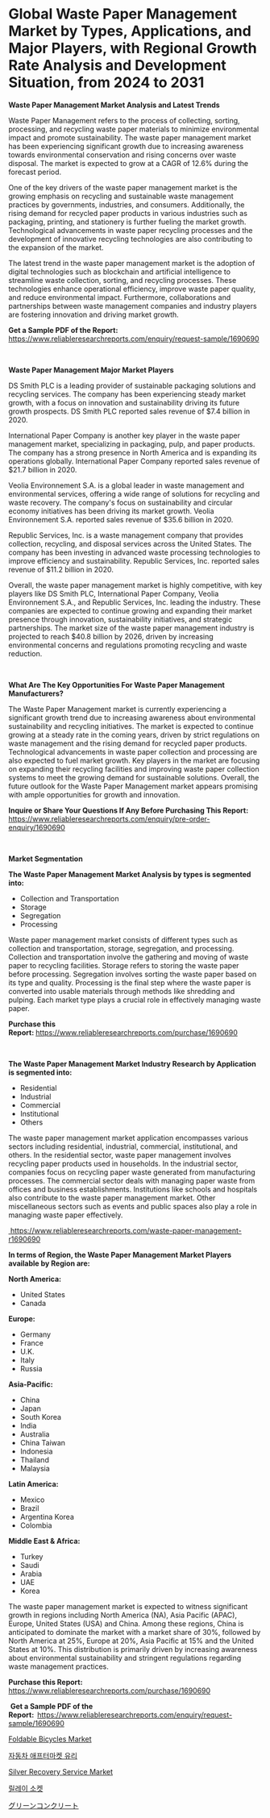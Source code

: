 <p><h1>Global Waste Paper Management Market by Types, Applications, and Major Players, with Regional Growth Rate Analysis and Development Situation, from 2024 to 2031</h1></p><p><strong>Waste Paper Management Market Analysis and Latest Trends</strong></p>
<p><p>Waste Paper Management refers to the process of collecting, sorting, processing, and recycling waste paper materials to minimize environmental impact and promote sustainability. The waste paper management market has been experiencing significant growth due to increasing awareness towards environmental conservation and rising concerns over waste disposal. The market is expected to grow at a CAGR of 12.6% during the forecast period.</p><p>One of the key drivers of the waste paper management market is the growing emphasis on recycling and sustainable waste management practices by governments, industries, and consumers. Additionally, the rising demand for recycled paper products in various industries such as packaging, printing, and stationery is further fueling the market growth. Technological advancements in waste paper recycling processes and the development of innovative recycling technologies are also contributing to the expansion of the market.</p><p>The latest trend in the waste paper management market is the adoption of digital technologies such as blockchain and artificial intelligence to streamline waste collection, sorting, and recycling processes. These technologies enhance operational efficiency, improve waste paper quality, and reduce environmental impact. Furthermore, collaborations and partnerships between waste management companies and industry players are fostering innovation and driving market growth.</p></p>
<p><strong>Get a Sample PDF of the Report:&nbsp;</strong> <a href="https://www.reliableresearchreports.com/enquiry/request-sample/1690690">https://www.reliableresearchreports.com/enquiry/request-sample/1690690</a></p>
<p>&nbsp;</p>
<p><strong>Waste Paper Management Major Market Players</strong></p>
<p><p>DS Smith PLC is a leading provider of sustainable packaging solutions and recycling services. The company has been experiencing steady market growth, with a focus on innovation and sustainability driving its future growth prospects. DS Smith PLC reported sales revenue of $7.4 billion in 2020.</p><p>International Paper Company is another key player in the waste paper management market, specializing in packaging, pulp, and paper products. The company has a strong presence in North America and is expanding its operations globally. International Paper Company reported sales revenue of $21.7 billion in 2020.</p><p>Veolia Environnement S.A. is a global leader in waste management and environmental services, offering a wide range of solutions for recycling and waste recovery. The company's focus on sustainability and circular economy initiatives has been driving its market growth. Veolia Environnement S.A. reported sales revenue of $35.6 billion in 2020.</p><p>Republic Services, Inc. is a waste management company that provides collection, recycling, and disposal services across the United States. The company has been investing in advanced waste processing technologies to improve efficiency and sustainability. Republic Services, Inc. reported sales revenue of $11.2 billion in 2020.</p><p>Overall, the waste paper management market is highly competitive, with key players like DS Smith PLC, International Paper Company, Veolia Environnement S.A., and Republic Services, Inc. leading the industry. These companies are expected to continue growing and expanding their market presence through innovation, sustainability initiatives, and strategic partnerships. The market size of the waste paper management industry is projected to reach $40.8 billion by 2026, driven by increasing environmental concerns and regulations promoting recycling and waste reduction.</p></p>
<p>&nbsp;</p>
<p><strong>What Are The Key Opportunities For Waste Paper Management Manufacturers?</strong></p>
<p><p>The Waste Paper Management market is currently experiencing a significant growth trend due to increasing awareness about environmental sustainability and recycling initiatives. The market is expected to continue growing at a steady rate in the coming years, driven by strict regulations on waste management and the rising demand for recycled paper products. Technological advancements in waste paper collection and processing are also expected to fuel market growth. Key players in the market are focusing on expanding their recycling facilities and improving waste paper collection systems to meet the growing demand for sustainable solutions. Overall, the future outlook for the Waste Paper Management market appears promising with ample opportunities for growth and innovation.</p></p>
<p><strong>Inquire or Share Your Questions If Any Before Purchasing This Report:</strong> <a href="https://www.reliableresearchreports.com/enquiry/pre-order-enquiry/1690690">https://www.reliableresearchreports.com/enquiry/pre-order-enquiry/1690690</a></p>
<p>&nbsp;</p>
<p><strong>Market Segmentation</strong></p>
<p><strong>The Waste Paper Management Market Analysis by types is segmented into:</strong></p>
<p><ul><li>Collection and Transportation</li><li>Storage</li><li>Segregation</li><li>Processing</li></ul></p>
<p><p>Waste paper management market consists of different types such as collection and transportation, storage, segregation, and processing. Collection and transportation involve the gathering and moving of waste paper to recycling facilities. Storage refers to storing the waste paper before processing. Segregation involves sorting the waste paper based on its type and quality. Processing is the final step where the waste paper is converted into usable materials through methods like shredding and pulping. Each market type plays a crucial role in effectively managing waste paper.</p></p>
<p><strong>Purchase this Report:&nbsp;</strong><a href="https://www.reliableresearchreports.com/purchase/1690690">https://www.reliableresearchreports.com/purchase/1690690</a></p>
<p>&nbsp;</p>
<p><strong>The Waste Paper Management Market Industry Research by Application is segmented into:</strong></p>
<p><ul><li>Residential</li><li>Industrial</li><li>Commercial</li><li>Institutional</li><li>Others</li></ul></p>
<p><p>The waste paper management market application encompasses various sectors including residential, industrial, commercial, institutional, and others. In the residential sector, waste paper management involves recycling paper products used in households. In the industrial sector, companies focus on recycling paper waste generated from manufacturing processes. The commercial sector deals with managing paper waste from offices and business establishments. Institutions like schools and hospitals also contribute to the waste paper management market. Other miscellaneous sectors such as events and public spaces also play a role in managing waste paper effectively.</p></p>
<p><a href="https://www.reliableresearchreports.com/waste-paper-management-r1690690">&nbsp;https://www.reliableresearchreports.com/waste-paper-management-r1690690</a></p>
<p><strong>In terms of Region, the Waste Paper Management Market Players available by Region are:</strong></p>
<p>
    <p> <strong> North America: </strong>
        <ul>
            <li>United States</li>
            <li>Canada</li>
        </ul>
        </p> 
    <p> <strong> Europe: </strong>
        <ul>
            <li>Germany</li>
            <li>France</li>
            <li>U.K.</li>
            <li>Italy</li>
            <li>Russia</li>
        </ul>
        </p> 
    <p> <strong> Asia-Pacific: </strong>
        <ul>
            <li>China</li>
            <li>Japan</li>
            <li>South Korea</li>
            <li>India</li>
            <li>Australia</li>
            <li>China Taiwan</li>
            <li>Indonesia</li>
            <li>Thailand</li>
            <li>Malaysia</li>
        </ul>
        </p> 
    <p> <strong> Latin America: </strong>
        <ul>
            <li>Mexico</li>
            <li>Brazil</li>
            <li>Argentina Korea</li>
            <li>Colombia</li>
        </ul>
        </p> 
    <p> <strong> Middle East & Africa: </strong>
        <ul>
            <li>Turkey</li>
            <li>Saudi</li>
            <li>Arabia</li>
            <li>UAE</li>
            <li>Korea</li>
        </ul>
    </p>
    </p>
<p><p>The waste paper management market is expected to witness significant growth in regions including North America (NA), Asia Pacific (APAC), Europe, United States (USA) and China. Among these regions, China is anticipated to dominate the market with a market share of 30%, followed by North America at 25%, Europe at 20%, Asia Pacific at 15% and the United States at 10%. This distribution is primarily driven by increasing awareness about environmental sustainability and stringent regulations regarding waste management practices.</p></p>
<p><strong>Purchase this Report: </strong><a href="https://www.reliableresearchreports.com/purchase/1690690">https://www.reliableresearchreports.com/purchase/1690690</a></p>
<p>&nbsp;<strong>Get a Sample PDF of the Report:&nbsp;&nbsp;</strong><a href="https://www.reliableresearchreports.com/enquiry/request-sample/1690690">https://www.reliableresearchreports.com/enquiry/request-sample/1690690</a></p>
<p><strong></strong></p>
<p><p><a href="https://www.linkedin.com/pulse/foldable-bicycles-market-size-focuses-dynamics-in-depth-analysis-7vmvc">Foldable Bicycles Market</a></p><p><a href="https://medium.com/@jaleelweissnat2022/%EC%9E%90%EB%8F%99%EC%B0%A8-%EB%B6%80%ED%92%88-%EC%8B%9C%EC%9E%A5-%EC%9C%A0%EB%A6%AC-2031%EB%85%84%EA%B9%8C%EC%A7%80%EC%9D%98-%ED%8A%B8%EB%A0%8C%EB%93%9C-%EC%98%88%EC%B8%A1-%EB%B0%8F-%EA%B2%BD%EC%9F%81-%EB%B6%84%EC%84%9D-dec73d78911b">자동차 애프터마켓 유리</a></p><p><a href="https://github.com/nancykennedykellievqfqt2/Market-Research-Report-List-2/blob/main/silver-recovery-service-market.md">Silver Recovery Service Market</a></p><p><a href="https://medium.com/@daveblock56/%EB%94%94%EC%BD%94%EB%94%A9-%EB%A6%B4%EB%A0%88%EC%9D%B4-%EC%86%8C%EC%BC%93-%EC%8B%9C%EC%9E%A5-%EC%A7%80%ED%91%9C-%EC%8B%9C%EC%9E%A5-%EC%A0%90%EC%9C%A0%EC%9C%A8-%ED%8A%B8%EB%A0%8C%EB%93%9C-%EB%B0%8F-%EC%84%B1%EC%9E%A5-%ED%8C%A8%ED%84%B4-f7e2314c1c64">릴레이 소켓</a></p><p><a href="https://medium.com/@abdielkilback/%E7%B7%91%E8%89%B2%E3%82%B3%E3%83%B3%E3%82%AF%E3%83%AA%E3%83%BC%E3%83%88%E5%B8%82%E5%A0%B4-2031%E5%B9%B4%E3%81%BE%E3%81%A7%E3%81%AE%E3%83%88%E3%83%AC%E3%83%B3%E3%83%89-%E4%BA%88%E6%B8%AC-%E7%AB%B6%E4%BA%89%E5%88%86%E6%9E%90-3abf5b867290">グリーンコンクリート</a></p></p>